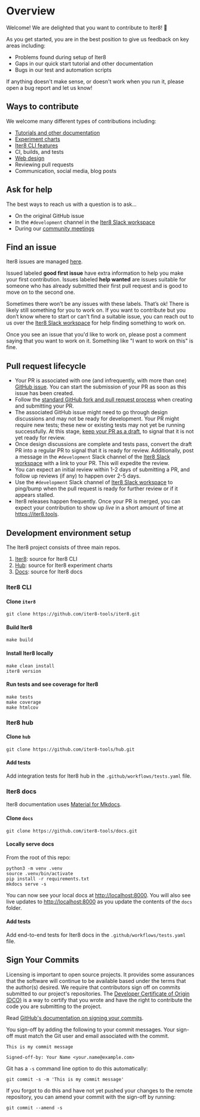 # Overview

Welcome! We are delighted that you want to contribute to Iter8! 💖

As you get started, you are in the best position to give us feedback on key areas including:

* Problems found during setup of Iter8
* Gaps in our quick start tutorial and other documentation
* Bugs in our test and automation scripts

If anything doesn't make sense, or doesn't work when you run it, please open a
bug report and let us know!


## Ways to contribute

We welcome many different types of contributions including:

* [Tutorials and other documentation](#iter8-docs)
* [Experiment charts](#iter8-hub)
* [Iter8 CLI features](#iter8-cli)
* CI, builds, and tests
* [Web design](#iter8-docs)
* Reviewing pull requests
* Communication, social media, blog posts

## Ask for help

The best ways to reach us with a question is to ask...

* On the original GitHub issue
* In the `#development` channel in the [Iter8 Slack workspace](https://join.slack.com/t/iter8-tools/shared_invite/zt-awl2se8i-L0pZCpuHntpPejxzLicbmw)
* During our [community meetings](https://iter8.tools/community/)

## Find an issue

Iter8 issues are managed [here](https://github.com/iter8-tools/iter8/issues).

Issued labeled **good first issue** have extra information to
help you make your first contribution. Issues labeled **help wanted** are issues
suitable for someone who has already submitted their first pull request and is good to move on to the second one.

Sometimes there won’t be any issues with these labels. That’s ok! There is
likely still something for you to work on. If you want to contribute but you
don’t know where to start or can't find a suitable issue, you can reach out to us over the [Iter8 Slack workspace](https://join.slack.com/t/iter8-tools/shared_invite/zt-awl2se8i-L0pZCpuHntpPejxzLicbmw) for help finding something to work on.

Once you see an issue that you'd like to work on, please post a comment saying
that you want to work on it. Something like "I want to work on this" is fine.

## Pull request lifecycle

* Your PR is associated with one (and infrequently, with more than one) [GitHub issue](https://github.com/iter8-tools/iter8/issues). You can start the submission of your PR as soon as this issue has been created.
* Follow the [standard GitHub fork and pull request process](https://gist.github.com/Chaser324/ce0505fbed06b947d962) when creating and submitting your PR.
* The associated GitHub issue might need to go through design discussions and may not be ready for development. Your PR might require new tests; these new or existing tests may not yet be running successfully. At this stage, [keep your PR as a draft](https://github.blog/2019-02-14-introducing-draft-pull-requests/), to signal that it is not yet ready for review.
* Once design discussions are complete and tests pass, convert the draft PR into a regular PR to signal that it is ready for review. Additionally, post a message in the `#development` Slack channel of the [Iter8 Slack workspace](https://join.slack.com/t/iter8-tools/shared_invite/zt-awl2se8i-L0pZCpuHntpPejxzLicbmw) with a link to your PR. This will expedite the review.
* You can expect an initial review within 1-2 days of submitting a PR, and follow up reviews (if any) to happen over 2-5 days.
* Use the `#development` Slack channel of [Iter8 Slack workspace](https://join.slack.com/t/iter8-tools/shared_invite/zt-awl2se8i-L0pZCpuHntpPejxzLicbmw) to ping/bump when the pull request is ready for further review or if it appears stalled.
* Iter8 releases happen frequently. Once your PR is merged, you can expect your contribution to show up *live* in a short amount of time at https://iter8.tools.

## Development environment setup

The Iter8 project consists of three main repos.

1. [Iter8](https://github.com/iter8-tools/iter8): source for Iter8 CLI
2. [Hub](https://github.com/iter8-tools/hub): source for Iter8 experiment charts
3. [Docs](https://github.com/iter8-tools/docs): source for Iter8 docs

### Iter8 CLI

#### Clone `iter8`

```shell
git clone https://github.com/iter8-tools/iter8.git
```

#### Build Iter8
```shell
make build
```

#### Install Iter8 locally
```shell
make clean install
iter8 version
```

#### Run tests and see coverage for Iter8
```shell
make tests
make coverage
make htmlcov
```

### Iter8 hub

#### Clone `hub`

```shell
git clone https://github.com/iter8-tools/hub.git
```

#### Add tests
Add integration tests for Iter8 hub in the `.github/workflows/tests.yaml` file.


### Iter8 docs
Iter8 documentation uses [Material for Mkdocs](https://squidfunk.github.io/mkdocs-material/).

#### Clone `docs`

```shell
git clone https://github.com/iter8-tools/docs.git
```

#### Locally serve docs
From the root of this repo:

```shell
python3 -m venv .venv
source .venv/bin/activate
pip install -r requirements.txt
mkdocs serve -s
```

You can now see your local docs at [http://localhost:8000](http://localhost:8000). You will also see live updates to [http://localhost:8000](http://localhost:8000) as you update the contents of the `docs` folder.

#### Add tests
Add end-to-end tests for Iter8 docs in the `.github/workflows/tests.yaml` file.

## Sign Your Commits

Licensing is important to open source projects. It provides some assurances that
the software will continue to be available based under the terms that the
author(s) desired. We require that contributors sign off on commits submitted to
our project's repositories. The [Developer Certificate of Origin
(DCO)](https://developercertificate.org/) is a way to certify that you wrote and
have the right to contribute the code you are submitting to the project.

Read [GitHub's documentation on signing your commits](https://docs.github.com/en/github/authenticating-to-github/managing-commit-signature-verification/signing-commits).

You sign-off by adding the following to your commit messages. Your sign-off must
match the Git user and email associated with the commit.

    This is my commit message

    Signed-off-by: Your Name <your.name@example.com>

Git has a `-s` command line option to do this automatically:

    git commit -s -m 'This is my commit message'

If you forgot to do this and have not yet pushed your changes to the remote
repository, you can amend your commit with the sign-off by running:

    git commit --amend -s 

<!-- ## Pull Request Checklist

When you submit your pull request, or you push new commits to it, our automated
systems will run some checks on your new code. We require that your pull request
passes these checks, but we also have more criteria than just that before we can
accept and merge it. We recommend that you check the following things locally
before you submit your code:

**TODO** -->
<!-- list both the automated and any manual checks performed by reviewers, it
is very helpful when the validations are automated in a script for example in a
Makefile target. Below is an example of a checklist:

* It passes tests: run the following command to run all of the tests locally:
  `make build test lint`
* Impacted code has new or updated tests
* Documentation created/updated
* We use [Azure DevOps, GitHub Actions, CircleCI] to test all pull
  requests. We require that all tests succeed on a pull request before it is merged.

-->
